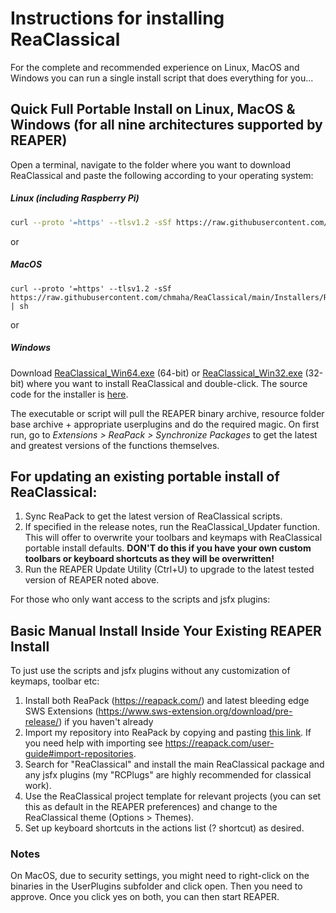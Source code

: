 # Instructions for installing ReaClassical

For the complete and recommended experience on Linux, MacOS and Windows you can run a single install script that does everything for you...

## Quick Full Portable Install on Linux, MacOS & Windows (for all nine architectures supported by REAPER)

Open a terminal, navigate to the folder where you want to download ReaClassical and paste the following according to your operating system:
##### Linux (including Raspberry Pi)
```bash
curl --proto '=https' --tlsv1.2 -sSf https://raw.githubusercontent.com/chmaha/ReaClassical/main/Installers/ReaClassical_Linux.sh | sh
```
or
##### MacOS
``` 
curl --proto '=https' --tlsv1.2 -sSf https://raw.githubusercontent.com/chmaha/ReaClassical/main/Installers/ReaClassical_macOS.sh | sh
```
or
##### Windows
Download [ReaClassical_Win64.exe](https://raw.githubusercontent.com/chmaha/ReaClassical/main/Installers/ReaClassical_Win64.exe) (64-bit) or [ReaClassical_Win32.exe](https://raw.githubusercontent.com/chmaha/ReaClassical/main/Installers/ReaClassical_Win32.exe) (32-bit) where you want to install ReaClassical and double-click. The source code for the installer is  [here](https://github.com/chmaha/ReaClassical/tree/main/Installers/ReaClassical-Windows-Go-Installer).

The executable or script will pull the REAPER binary archive, resource folder base archive + appropriate userplugins and do the required magic. On first run, go to *Extensions > ReaPack > Synchronize Packages* to get the latest and greatest versions of the functions themselves.

## For updating an existing portable install of ReaClassical:

1. Sync ReaPack to get the latest version of ReaClassical scripts.
2. If specified in the release notes, run the ReaClassical_Updater function. This will offer to overwrite your toolbars and keymaps with ReaClassical portable install defaults. **DON'T do this if you have your own custom toolbars or keyboard shortcuts as they will be overwritten!** 
3. Run the REAPER Update Utility (Ctrl+U) to upgrade to the latest tested version of REAPER noted above.

For those who only want access to the scripts and jsfx plugins:

## Basic Manual Install Inside Your Existing REAPER Install

To just use the scripts and jsfx plugins without any customization of keymaps, toolbar etc:
1. Install both ReaPack (https://reapack.com/) and latest bleeding edge SWS Extensions (https://www.sws-extension.org/download/pre-release/) if you haven't already
2. Import my repository into ReaPack by copying and pasting [this link](https://github.com/chmaha/ReaClassical/raw/main/index.xml). If you need help with importing see https://reapack.com/user-guide#import-repositories.
3. Search for "ReaClassical" and install the main ReaClassical package and any jsfx plugins (my "RCPlugs" are highly recommended for classical work). 
4. Use the ReaClassical project template for relevant projects (you can set this as default in the REAPER preferences) and change to the ReaClassical theme (Options > Themes).
5. Set up keyboard shortcuts in the actions list (? shortcut) as desired.

### Notes

On MacOS, due to security settings, you might need to right-click on the binaries in the UserPlugins subfolder and click open. Then you need to approve. Once you click yes on both, you can then start REAPER.



